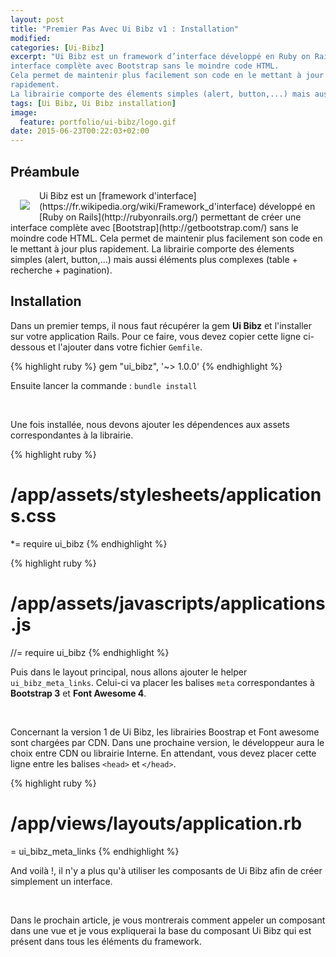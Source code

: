 ```yaml
---
layout: post
title: "Premier Pas Avec Ui Bibz v1 : Installation"
modified:
categories: [Ui-Bibz]
excerpt: "Ui Bibz est un framework d’interface développé en Ruby on Rails permettant de créer une
interface complète avec Bootstrap sans le moindre code HTML.
Cela permet de maintenir plus facilement son code en le mettant à jour plus
rapidement.
La librairie comporte des élements simples (alert, button,...) mais aussi éléments plus complexes (table + recherche + pagination)."
tags: [Ui Bibz, Ui Bibz installation]
image:
  feature: portfolio/ui-bibz/logo.gif
date: 2015-06-23T00:22:03+02:00
---
```


## Préambule

<img src="https://github.com/thooams/Ui-Bibz/raw/master/doc/images/ui-bibz-logo-without-border.gif" style="float: left; margin: 15px" />
Ui Bibz est un [framework d'interface](https://fr.wikipedia.org/wiki/Framework_d'interface)
développé en [Ruby on Rails](http://rubyonrails.org/) permettant de créer une interface
complète avec [Bootstrap](http://getbootstrap.com/) sans le moindre code HTML.
Cela permet de maintenir plus facilement son code en le mettant à jour plus
rapidement.
La librairie comporte des élements simples (alert, button,...) mais aussi éléments plus
complexes (table + recherche + pagination).

## Installation

Dans un premier temps, il nous faut récupérer la gem **Ui Bibz** et l'installer sur votre
application Rails. Pour ce faire, vous devez copier cette ligne ci-dessous et
l'ajouter dans votre fichier ```Gemfile```.

{% highlight ruby %}
  gem "ui_bibz", '~> 1.0.0'
{% endhighlight %}

Ensuite lancer la commande : ```bundle install```

<br/>

Une fois installée, nous devons ajouter les dépendences aux assets
correspondantes à la librairie.

{% highlight ruby %}
# /app/assets/stylesheets/applications.css

*= require ui_bibz
{% endhighlight %}

{% highlight ruby %}
# /app/assets/javascripts/applications.js

//= require ui_bibz
{% endhighlight %}


Puis dans le layout principal, nous allons ajouter le helper ```ui_bibz_meta_links```. Celui-ci
va placer les balises ```meta``` correspondantes à **Bootstrap 3** et **Font Awesome 4**.

<br/>

Concernant la version 1 de Ui Bibz, les librairies Boostrap et Font awesome sont chargées
par CDN. Dans une prochaine version, le développeur aura le choix entre CDN ou
librairie Interne. En attendant, vous devez placer cette ligne entre les balises ```<head>``` et ```</head>```.

{% highlight ruby %}
# /app/views/layouts/application.rb

= ui_bibz_meta_links
{% endhighlight %}


And voilà !, il n'y a plus qu'à utiliser les composants de Ui Bibz afin de créer
simplement un interface.

<br/>

Dans le prochain article, je vous montrerais comment
appeler un composant dans une vue et je vous expliquerai la base du
composant Ui Bibz qui est présent dans tous les éléments du framework.

